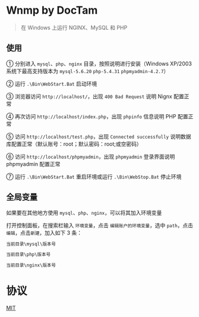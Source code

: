 # Wnmp by DocTam

> 在 Windows 上运行 NGINX、MySQL 和 PHP

## 使用

① 分别进入 `mysql`、`php`、`nginx` 目录，按照说明进行安装（Windows XP/2003 系统下最高支持版本为 `mysql-5.6.20` `php-5.4.31` `phpmyadmin-4.2.7`）

② 运行 `.\Bin\WebStart.Bat` 启动环境

③ 浏览器访问 `http://localhost/`，出现 `400 Bad Request` 说明 Nignx 配置正常

④ 再次访问 `http://localhost/index.php`，出现 `phpinfo` 信息说明 PHP 配置正常

⑤ 访问 `http://localhost/test.php`，出现 `Connected successfully` 说明数据库配置正常（默认账号：root；默认密码：root;或空密码）

⑥ 访问 `http://localhost/phpmyadmin`，出现 `phpmyadmin` 登录界面说明 phpmyadmin 配置正常

⑦ 运行 `.\Bin\WebStart.Bat` 重启环境或运行 `.\Bin\WebStop.Bat` 停止环境


## 全局变量

如果要在其他地方使用 `mysql`、`php`、`nginx`，可以将其加入环境变量

打开控制面板，在搜索栏输入 `环境变量`，点击 `编辑账户的环境变量`，选中 `path`，点击`编辑`，点击`新建`，加入如下 3 条：

```txt
当前目录\mysql\版本号

当前目录\php\版本号

当前目录\nginx\版本号
```

# 协议

[MIT](https://github.com/DocTam/Wnmp/blob/master/LICENSE)
